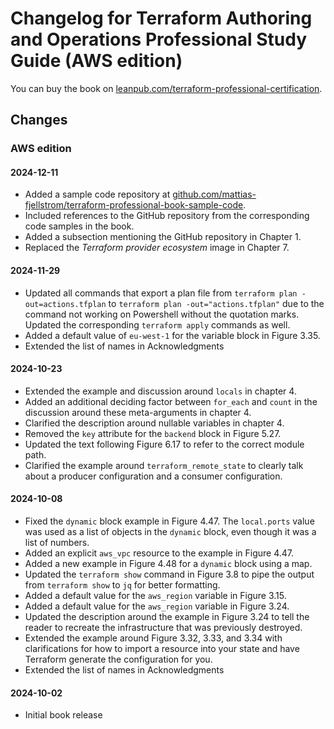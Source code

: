 # Changelog for Terraform Authoring and Operations Professional Study Guide (AWS edition)

You can buy the book on [leanpub.com/terraform-professional-certification](https://leanpub.com/terraform-professional-certification).

## Changes

### AWS edition

#### 2024-12-11

* Added a sample code repository at [github.com/mattias-fjellstrom/terraform-professional-book-sample-code](https://github.com/mattias-fjellstrom/terraform-professional-book-sample-code).
* Included references to the GitHub repository from the corresponding code samples in the book.
* Added a subsection mentioning the GitHub repository in Chapter 1.
* Replaced the _Terraform provider ecosystem_ image in Chapter 7.

#### 2024-11-29

* Updated all commands that export a plan file from `terraform plan -out=actions.tfplan` to `terraform plan -out="actions.tfplan"` due to the command not working on Powershell without the quotation marks. Updated the corresponding `terraform apply` commands as well.
* Added a default value of `eu-west-1` for the variable block in Figure 3.35.
* Extended the list of names in Acknowledgments

#### 2024-10-23

* Extended the example and discussion around `locals` in chapter 4.
* Added an additional deciding factor between `for_each` and `count` in the discussion around these meta-arguments in chapter 4.
* Clarified the description around nullable variables in chapter 4.
* Removed the `key` attribute for the `backend` block in Figure 5.27.
* Updated the text following Figure 6.17 to refer to the correct module path.
* Clarified the example around `terraform_remote_state` to clearly talk about a producer configuration and a consumer configuration.

#### 2024-10-08

* Fixed the `dynamic` block example in Figure 4.47. The `local.ports` value was used as a list of objects in the `dynamic` block, even though it was a list of numbers.
* Added an explicit `aws_vpc` resource to the example in Figure 4.47.
* Added a new example in Figure 4.48 for a `dynamic` block using a map.
* Updated the `terraform show` command in Figure 3.8 to pipe the output from `terraform show` to `jq` for better formatting.
* Added a default value for the `aws_region` variable in Figure 3.15.
* Added a default value for the `aws_region` variable in Figure 3.24.
* Updated the description around the example in Figure 3.24 to tell the reader to recreate the infrastructure that was previously destroyed.
* Extended the example around Figure 3.32, 3.33, and 3.34 with clarifications for how to import a resource into your state and have Terraform generate the configuration for you.
* Extended the list of names in Acknowledgments

#### 2024-10-02

* Initial book release